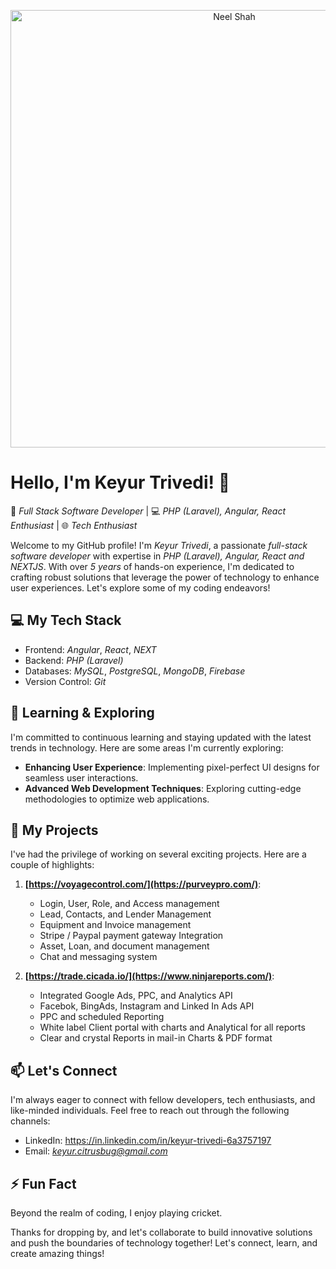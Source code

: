 <p align="center">
  <img src="https://media.giphy.com/media/RbDKaczqWovIugyJmW/giphy.gif?cid=790b7611rhxuojntb4rwxebjo5g5ki7ql4nsxhl8t0nq0a5j&ep=v1_gifs_search&rid=giphy.gif&ct=g" alt="Neel Shah" width="700"/>
</p>

# Hello, I'm Keyur Trivedi! 👋

🚀 *Full Stack Software Developer* | 💻 *PHP (Laravel), Angular, React Enthusiast* | 🌐 *Tech Enthusiast*

Welcome to my GitHub profile! I'm *Keyur Trivedi*, a passionate *full-stack software developer* with expertise in *PHP (Laravel), Angular, React and NEXTJS*. With over *5 years* of hands-on experience, I'm dedicated to crafting robust solutions that leverage the power of technology to enhance user experiences. Let's explore some of my coding endeavors!

## 💻 My Tech Stack

- Frontend: *Angular*, *React*, *NEXT*
- Backend: *PHP (Laravel)*
- Databases: *MySQL*, *PostgreSQL*, *MongoDB*, *Firebase*
- Version Control: *Git*

## 🌱 Learning & Exploring

I'm committed to continuous learning and staying updated with the latest trends in technology. Here are some areas I'm currently exploring:

- **Enhancing User Experience**: Implementing pixel-perfect UI designs for seamless user interactions.
- **Advanced Web Development Techniques**: Exploring cutting-edge methodologies to optimize web applications.

## 🚀 My Projects

I've had the privilege of working on several exciting projects. Here are a couple of highlights:

1. **[https://voyagecontrol.com/](https://purveypro.com/)**:
    - Login, User, Role, and Access management
    - Lead, Contacts, and Lender Management
    - Equipment and Invoice management
    - Stripe / Paypal payment gateway Integration 
    - Asset, Loan, and document management
    - Chat and messaging system

2. **[https://trade.cicada.io/](https://www.ninjareports.com/)**:
    - Integrated Google Ads, PPC, and Analytics API
    - Facebok, BingAds, Instagram and Linked In Ads API
    - PPC and scheduled Reporting 
    - White label Client portal with charts and Analytical for all reports 
    - Clear and crystal Reports in mail-in Charts & PDF format
## 📫 Let's Connect

I'm always eager to connect with fellow developers, tech enthusiasts, and like-minded individuals. Feel free to reach out through the following channels:

- LinkedIn: https://in.linkedin.com/in/keyur-trivedi-6a3757197
- Email: *keyur.citrusbug@gmail.com*

## ⚡ Fun Fact

Beyond the realm of coding, I enjoy playing cricket.

Thanks for dropping by, and let's collaborate to build innovative solutions and push the boundaries of technology together! Let's connect, learn, and create amazing things!
